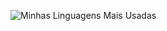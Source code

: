![Minhas Linguagens Mais Usadas](https://github-readme-stats.vercel.app/api/top-langs/?username=Cardosodev83&layout=compact&theme=dracula)


